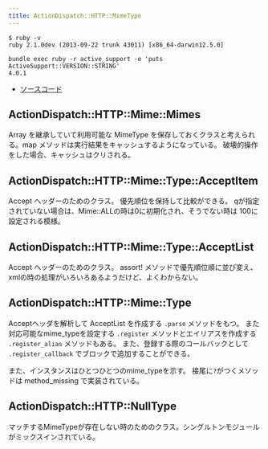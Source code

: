 ```yaml
---
title: ActionDispatch::HTTP::MimeType
---
```


```
$ ruby -v
ruby 2.1.0dev (2013-09-22 trunk 43011) [x86_64-darwin12.5.0]
```

```
bundle exec ruby -r active_support -e 'puts ActiveSupport::VERSION::STRING'
4.0.1
```

* [ソースコード](https://github.com/rails/rails/blob/4-0-stable/actionpack/lib/action_dispatch/http/mime_type.rb)


ActionDispatch::HTTP::Mime::Mimes
--------------------------------------------------------------------------------

Array を継承していて利用可能な MimeType を保存しておくクラスと考えられる。map メソッドは実行結果をキャッシュするようになっている。
破壊的操作をした場合、キャッシュはクリされる。

ActionDispatch::HTTP::Mime::Type::AcceptItem
--------------------------------------------------------------------------------

Accept ヘッダーのためのクラス。
優先順位を保持して比較ができる。
qが指定されていない場合は、Mime::ALLの時は0に初期化され、そうでない時は 100に設定される模様。

ActionDispatch::HTTP::Mime::Type::AcceptList
--------------------------------------------------------------------------------

Accept ヘッダーのためのクラス。
assort! メソッドで優先順位順に並び変え、xmlの時の処理がいろいろあるようだけど、よくわからない。


ActionDispatch::HTTP::Mime::Type
--------------------------------------------------------------------------------

Acceptヘッダを解析して AcceptList を作成する `.parse` メソッドをもつ。
また対応可能なmime_typeを設定する `.register` メソッドとエイリアスを作成する `.register_alias` メソッドもある。
また、登録する際のコールバックとして `.register_callback` でブロックで追加することができる。

また、インスタンスはひとつひとつのmime_typeを示す。
接尾に`?`がつくメソッドは method_missing で実装されている。


ActionDispatch::HTTP::NullType
--------------------------------------------------------------------------------

マッチするMimeTypeが存在しない時のためのクラス。シングルトンモジュールがミックスインされている。
